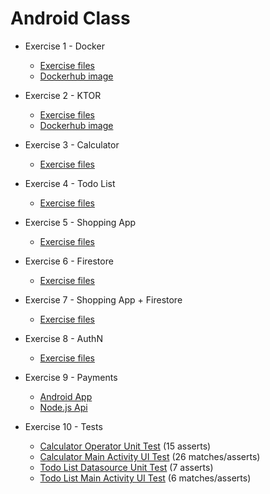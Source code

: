 # Android Class

- Exercise 1 - Docker

  - [Exercise files](./exercise1)
  - [Dockerhub image](https://hub.docker.com/r/ushka1/android-class-exercise-1)

- Exercise 2 - KTOR

  - [Exercise files](./exercise2-ktor)
  - [Dockerhub image](https://hub.docker.com/r/ushka1/android-class-exercise2-ktor)

- Exercise 3 - Calculator

  - [Exercise files](./exercise3-calculator/Calculator)

- Exercise 4 - Todo List

  - [Exercise files](./exercise4-todo-list/TodoList)

- Exercise 5 - Shopping App

  - [Exercise files](./exercise5-shopping/Shopping)

- Exercise 6 - Firestore

  - [Exercise files](./exercise6-db-shopping/DbShopping/)

- Exercise 7 - Shopping App + Firestore

  - [Exercise files](./exercise7-net-shopping/NetShopping/)

- Exercise 8 - AuthN

  - [Exercise files](./exercise8-authn/AuthN/)

- Exercise 9 - Payments

  - [Android App](./exercise9-payments/Payments/)
  - [Node.js Api](./exercise9-payments/Api/)

- Exercise 10 - Tests

  - [Calculator Operator Unit Test](./exercise3-calculator/Calculator/app/src/test/java/com/example/calculator/OperatorUnitTest.kt) (15 asserts)
  - [Calculator Main Activity UI Test](./exercise3-calculator/Calculator/app/src/androidTest/java/com/example/calculator/MainActivityUITest.kt) (26 matches/asserts)
  - [Todo List Datasource Unit Test](./exercise4-todo-list/TodoList/app/src/test/java/com/example/todolist/TaskDatasourceUnitTest.kt) (7 asserts)
  - [Todo List Main Activity UI Test](./exercise4-todo-list/TodoList/app/src/androidTest/java/com/example/todolist/MainActivityUITest.kt) (6 matches/asserts)
